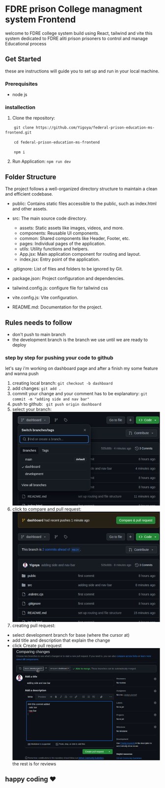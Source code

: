 # FDRE prison College managment system Frontend

welcome to FDRE college system build using React, tailwind and vite
this system dedicated to FDRE aliti prison prisoners to control and manage Educational process

## Get Started

these are instructions will guide you to set up and run in your local machine.

### Prerequisites

- node js

### installection

1. Clone the repository:

```
    git clone https://github.com/Yigoya/federal-prison-education-ms-frontend.git

    cd federal-prison-education-ms-frontend

    npm i
```

2. Run Application: `npm run dev`

## Folder Structure

The project follows a well-organized directory structure to maintain a clean and efficient codebase.

- public: Contains static files accessible to the public, such as index.html and other assets.

- src: The main source code directory.

  - assets: Static assets like images, videos, and more.
  - components: Reusable UI components.
  - common: Shared components like Header, Footer, etc.
  - pages: Individual pages of the application.
  - utils: Utility functions and helpers.
  - App.jsx: Main application component for routing and layout.
  - index.jsx: Entry point of the application.

- .gitignore: List of files and folders to be ignored by Git.

- package.json: Project configuration and dependencies.

- tailwind.config.js: configure file for tailwind css

- vite.config.js: Vite configuration.

- README.md: Documentation for the project.

## Rules needs to follow

- don't push to main branch
- the development branch is the branch we use until we are ready to deploy

### step by step for pushing your code to github

let's say i'm working on dashboard page and after a finish my some feature and wanna push

1. creating local branch: `git checkout -b dashboard`
2. add changes: `git add .`
3. commit your change and your comment has to be explanatory: `git commit -m "adding side and nav bar"`
4. push to github: ` git push origin dashboard`
5. select your branch:
   ![select your branch](./image/ig1.png)
6. click to compare and pull request:
   ![click to compare and pull request:](./image/ig2.png)
7. creating pull request:

- select development branch for base (where the cursor at)
- add title and description that explain the change
- click Create pull request
  ![click to compare and pull request:](./image/ig3.png)
  the rest is for reviews

## happy coding :heart:
